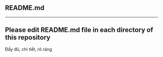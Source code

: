 ## README.md
---
Please edit README.md file in each directory of this repository
---
Đầy đủ, chi tiết, rõ ràng